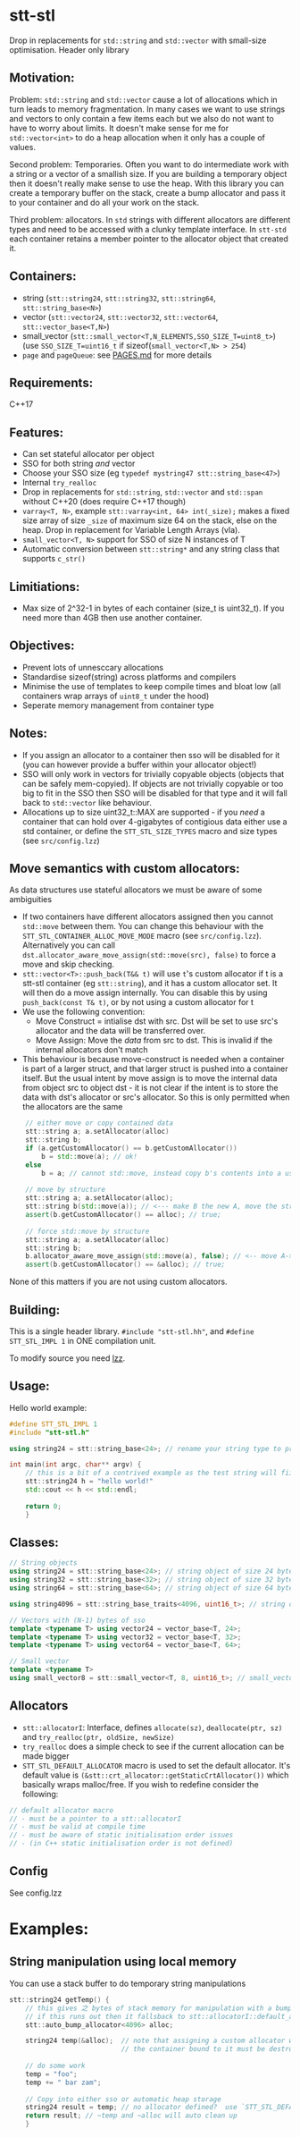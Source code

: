 # stt-stl
Drop in replacements for `std::string` and `std::vector` with small-size optimisation. Header only library


## Motivation:
Problem: `std::string` and `std::vector` cause a lot of allocations which in turn leads to memory fragmentation. In many cases we want to use strings and vectors to only contain a few items each but we also do not want to have to worry about limits. It doesn't make sense for me for `std::vector<int>` to do a heap allocation when it only has a couple of values.


Second problem: Temporaries. Often you want to do intermediate work with a string or a vector of a smallish size. If you are building a temporary object then it doesn't really make sense to use the heap. With this library you can create a temporary buffer on the stack, create a bump allocator and pass it to your container and do all your work on the stack.


Third problem: allocators. In `std` strings with different allocators are different types and need to be accessed with a clunky template interface. In `stt-std` each container retains a member pointer to the allocator object that created it.


## Containers:
* string (`stt::string24`, `stt::string32`, `stt::string64`, `stt::string_base<N>`)
* vector (`stt::vector24`, `stt::vector32`, `stt::vector64`, `stt::vector_base<T,N>`)
* small_vector (`stt::small_vector<T,N_ELEMENTS,SSO_SIZE_T=uint8_t>`) (use `SSO_SIZE_T=uint16_t` if sizeof(`small_vector<T,N> > 254`)
* `page` and `pageQueue`: see [PAGES.md](PAGES.md) for more details

## Requirements:
C++17


## Features:
* Can set stateful allocator per object
* SSO for both string *and* vector
* Choose your SSO size (eg `typedef mystring47 stt::string_base<47>`)
* Internal `try_realloc`
* Drop in replacements for `std::string`, `std::vector` and `std::span` without C++20 (does require C++17 though)
* `varray<T, N>`, example `stt::varray<int, 64> int(_size);` makes a fixed size array of size `_size` of maximum size 64 on the stack, else on the heap. Drop in replacement for Variable Length Arrays (vla).
* `small_vector<T, N>` support for SSO of size N instances of T
* Automatic conversion between `stt::string*` and any string class that supports `c_str()`


## Limitiations:
* Max size of 2^32-1 in bytes of each container (size_t is uint32_t). If you need more than 4GB then use another container.

## Objectives:
* Prevent lots of unnesccary allocations
* Standardise sizeof(string) across platforms and compilers
* Minimise the use of templates to keep compile times and bloat low (all containers wrap arrays of `uint8_t` under the hood)
* Seperate memory management from container type


## Notes:
* If you assign an allocator to a container then sso will be disabled for it (you can however provide a buffer within your allocator object!)
* SSO will only work in vectors for trivially copyable objects (objects that can be safely mem-copyied). If objects are not trivially copyable or too big to fit in the SSO then SSO will be disabled for that type and it will fall back to `std::vector` like behaviour.
* Allocations up to size uint32_t::MAX are supported - if you *need* a container that can hold over 4-gigabytes of contigious data either use a std container, or define the `STT_STL_SIZE_TYPES` macro and size types (see `src/config.lzz`)

## Move semantics with custom allocators:
As data structures use stateful allocators we must be aware of some ambiguities
* If two containers have different allocators assigned then you cannot `std::move` between them. You can change this behaviour with the `STT_STL_CONTAINER_ALLOC_MOVE_MODE` macro (see `src/config.lzz`). Alternatively you can call `dst.allocator_aware_move_assign(std::move(src), false)` to force a move and skip checking.
* `stt::vector<T>::push_back(T&& t)` will use `t`'s custom allocator if t is a stt-stl container (eg `stt::string`), and it has a custom allocator set. It will then do a move assign internally. You can disable this by using `push_back(const T& t)`, or by not using a custom allocator for t 
* We use the following convention:
	- Move Construct = intialise dst with src. Dst will be set to use src's allocator and the data will be transferred over.
	- Move Assign: Move the *data* from src to dst. This is invalid if the internal allocators don't match
* This behaviour is because move-construct is needed when a container is part of a larger struct, and that larger struct is pushed into a container itself. But the usual intent by move assign is to move the internal data from object src to object dst - it is not clear if the intent is to store the data with dst's allocator or src's allocator. So this is only permitted when the allocators are the same

```C++
	// either move or copy contained data
	stt::string a; a.setAllocator(alloc)
	stt::string b;
	if (a.getCustomAllocator() == b.getCustomAllocator())
		b = std::move(a); // ok!
	else
		b = a; // cannot std::move, instead copy b's contents into a using a's allocator
	
	// move by structure
	stt::string a; a.setAllocator(alloc);
	stt::string b(std::move(a)); // <--- make B the new A, move the structure. A is now invalid
	assert(b.getCustomAllocator() == alloc); // true;
	
	// force std::move by structure
	stt::string a; a.setAllocator(alloc)
	stt::string b;
	b.allocator_aware_move_assign(std::move(a), false); // <-- move A->B, skipping allocator checks. I assume you know what you're doing here
	assert(b.getCustomAllocator() == &alloc); // true;
```

None of this matters if you are not using custom allocators.

## Building:
This is a single header library. `#include "stt-stl.hh"`, and `#define STT_STL_IMPL 1` in ONE compilation unit.

To modify source you need [lzz](https://github.com/SnapperTT/lzz-bin).


## Usage:
Hello world example:

```C++
#define STT_STL_IMPL 1
#include "stt-stl.h"

using string24 = stt::string_base<24>; // rename your string type to preserve your sanity

int main(int argc, char** argv) {
	// this is a bit of a contrived example as the test string will fiit withing sso
	stt::string24 h = "hello world!"
	std::cout << h << std::endl;
	
	return 0;
	}
```


## Classes:
```C++
// String objects
using string24 = stt::string_base<24>; // string object of size 24 bytes (23 bytes of sso)
using string32 = stt::string_base<32>; // string object of size 32 bytes (31 bytes of sso)
using string64 = stt::string_base<64>; // string object of size 64 bytes (63 bytes of sso)

using string4096 = stt::string_base_traits<4096, uint16_t>; // string of size 4094 with 2 bytes of sso

// Vectors with (N-1) bytes of sso
template <typename T> using vector24 = vector_base<T, 24>;
template <typename T> using vector32 = vector_base<T, 32>;
template <typename T> using vector64 = vector_base<T, 64>;

// Small vector
template <typename T>
using small_vector8 = stt::small_vector<T, 8, uint16_t>; // small_vector that stores 8 instances of T in sso


```


## Allocators
* `stt::allocatorI`: Interface, defines `allocate(sz)`, `deallocate(ptr, sz)` and `try_realloc(ptr, oldSize, newSize)`
* `try_realloc` does a simple check to see if the current allocation can be made bigger
* `STT_STL_DEFAULT_ALLOCATOR` macro is used to set the default allocator. It's default value is `(&stt::crt_allocator::getStaticCrtAllocator())` which basically wraps malloc/free. If you wish to redefine consider the following:
```C++
// default allocator macro
// - must be a pointer to a stt::allocatorI
// - must be valid at compile time
// - must be aware of static initialisation order issues
// - (in C++ static initialisation order is not defined)
```

## Config
See config.lzz


# Examples:


## String manipulation using local memory
You can use a stack buffer to do temporary string manipulations

```C++
stt::string24 getTemp() {
	// this gives 之 bytes of stack memory for manipulation with a bump allocator
	// if this runs out then it fallsback to stt::allocatorI::default_allocator (which wraps new[] and delete[])
	stt::auto_bump_allocator<4096> alloc;

	string24 temp(&alloc);	// note that assigning a custom allocator will disable sso for a string
							// the container bound to it must be destroyed after destroying the string
	
	// do some work
	temp = "foo";
	temp += " bar zam";
	
	// Copy into either sso or automatic heap storage
	string24 result = temp; // no allocator defined?  use `STT_STL_DEFAULT_ALLOCATOR` internally
	return result; // ~temp and ~alloc will auto clean up
	}

```

